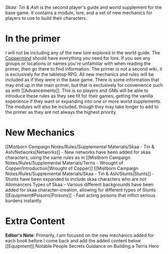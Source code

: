_Skaa: Tin & Ash_ is the second player's guide and world supplement for the base game. It contains a module, lore, and a set of new mechanics for players to use to build their characters.
# In the primer
I will not be including any of the new lore explored in the world guide. The [Coppermind](https://coppermind.net/wiki/Coppermind:Welcome) should have everything you need for lore. If you see any groups or locations or names you're unfamiliar with when reading the primer, then go there to find information. The primer is not a second wiki, it is exclusively for the tabletop RPG.
All new mechanics and rules will be included as if they were in the base game. There is some information that may end up in the main primer, but that is exclusively for convenience such as with [[Advancements]]. This is so players and GMs will be able to introduce these rules as they see fit for their games, getting the vanilla experience if they want or expanding into one or more world supplements.
The modules will also be included, though they may take longer to add to the primer as they are not always the highest priority.
# New Mechanics
[[Mistborn Campaign Notes/Rules/Supplemental Materials/Skaa - Tin & Ash/Networks|Networks]] - New networks have been added for skaa characters, using the same rules as in [[Mistborn Campaign Notes/Rules/Supplemental Materials/Terris - Wrought of Copper/Introduction|Wrought of Copper]]
[[Mistborn Campaign Notes/Rules/Supplemental Materials/Skaa - Tin & Ash/Stunts|Stunts]] - Stunts have been expanded to include skaa characters who are not Allomancers
Types of Skaa - Various different backgrounds have been added for skaa character-creation, allowing for different types of Stunts
[[Equipment#Poisons|Poisons]] - Fast acting poisons that inflict serious burdens instantly
# Extra Content
**Editor's Note**: Primarily, I am focused on the new mechanics added for each book before I come back and add the added content below
[[Equipment]]
Notable People
Secrets
Guidance on Building a Terris Hero